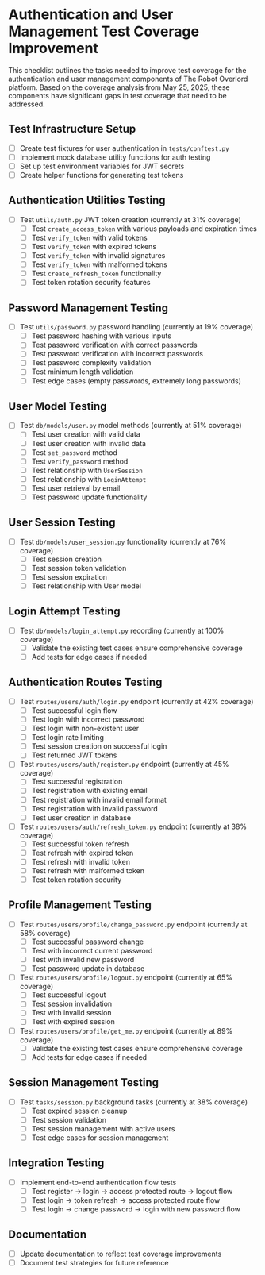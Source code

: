 # Authentication and User Management Test Coverage Improvement

This checklist outlines the tasks needed to improve test coverage for the authentication and user management components of The Robot Overlord platform. Based on the coverage analysis from May 25, 2025, these components have significant gaps in test coverage that need to be addressed.

## Test Infrastructure Setup

- [ ] Create test fixtures for user authentication in `tests/conftest.py`
- [ ] Implement mock database utility functions for auth testing
- [ ] Set up test environment variables for JWT secrets
- [ ] Create helper functions for generating test tokens

## Authentication Utilities Testing

- [ ] Test `utils/auth.py` JWT token creation (currently at 31% coverage)
  - [ ] Test `create_access_token` with various payloads and expiration times
  - [ ] Test `verify_token` with valid tokens
  - [ ] Test `verify_token` with expired tokens
  - [ ] Test `verify_token` with invalid signatures
  - [ ] Test `verify_token` with malformed tokens
  - [ ] Test `create_refresh_token` functionality
  - [ ] Test token rotation security features

## Password Management Testing

- [ ] Test `utils/password.py` password handling (currently at 19% coverage)
  - [ ] Test password hashing with various inputs
  - [ ] Test password verification with correct passwords
  - [ ] Test password verification with incorrect passwords
  - [ ] Test password complexity validation
  - [ ] Test minimum length validation
  - [ ] Test edge cases (empty passwords, extremely long passwords)

## User Model Testing

- [ ] Test `db/models/user.py` model methods (currently at 51% coverage)
  - [ ] Test user creation with valid data
  - [ ] Test user creation with invalid data
  - [ ] Test `set_password` method
  - [ ] Test `verify_password` method
  - [ ] Test relationship with `UserSession`
  - [ ] Test relationship with `LoginAttempt`
  - [ ] Test user retrieval by email
  - [ ] Test password update functionality

## User Session Testing

- [ ] Test `db/models/user_session.py` functionality (currently at 76% coverage)
  - [ ] Test session creation
  - [ ] Test session token validation
  - [ ] Test session expiration
  - [ ] Test relationship with User model

## Login Attempt Testing

- [ ] Test `db/models/login_attempt.py` recording (currently at 100% coverage)
  - [ ] Validate the existing test cases ensure comprehensive coverage
  - [ ] Add tests for edge cases if needed

## Authentication Routes Testing

- [ ] Test `routes/users/auth/login.py` endpoint (currently at 42% coverage)
  - [ ] Test successful login flow
  - [ ] Test login with incorrect password
  - [ ] Test login with non-existent user
  - [ ] Test login rate limiting
  - [ ] Test session creation on successful login
  - [ ] Test returned JWT tokens

- [ ] Test `routes/users/auth/register.py` endpoint (currently at 45% coverage)
  - [ ] Test successful registration
  - [ ] Test registration with existing email
  - [ ] Test registration with invalid email format
  - [ ] Test registration with invalid password
  - [ ] Test user creation in database

- [ ] Test `routes/users/auth/refresh_token.py` endpoint (currently at 38% coverage)
  - [ ] Test successful token refresh
  - [ ] Test refresh with expired token
  - [ ] Test refresh with invalid token
  - [ ] Test refresh with malformed token
  - [ ] Test token rotation security

## Profile Management Testing

- [ ] Test `routes/users/profile/change_password.py` endpoint (currently at 58% coverage)
  - [ ] Test successful password change
  - [ ] Test with incorrect current password
  - [ ] Test with invalid new password
  - [ ] Test password update in database

- [ ] Test `routes/users/profile/logout.py` endpoint (currently at 65% coverage)
  - [ ] Test successful logout
  - [ ] Test session invalidation
  - [ ] Test with invalid session
  - [ ] Test with expired session

- [ ] Test `routes/users/profile/get_me.py` endpoint (currently at 89% coverage)
  - [ ] Validate the existing test cases ensure comprehensive coverage
  - [ ] Add tests for edge cases if needed

## Session Management Testing

- [ ] Test `tasks/session.py` background tasks (currently at 38% coverage)
  - [ ] Test expired session cleanup
  - [ ] Test session validation
  - [ ] Test session management with active users
  - [ ] Test edge cases for session management

## Integration Testing

- [ ] Implement end-to-end authentication flow tests
  - [ ] Test register → login → access protected route → logout flow
  - [ ] Test login → token refresh → access protected route flow
  - [ ] Test login → change password → login with new password flow

## Documentation

- [ ] Update documentation to reflect test coverage improvements
- [ ] Document test strategies for future reference
